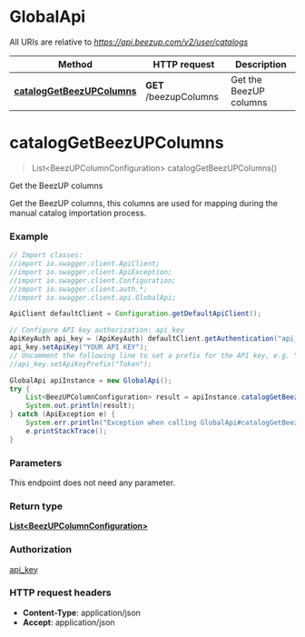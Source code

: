 # GlobalApi

All URIs are relative to *https://api.beezup.com/v2/user/catalogs*

Method | HTTP request | Description
------------- | ------------- | -------------
[**catalogGetBeezUPColumns**](GlobalApi.md#catalogGetBeezUPColumns) | **GET** /beezupColumns | Get the BeezUP columns


<a name="catalogGetBeezUPColumns"></a>
# **catalogGetBeezUPColumns**
> List&lt;BeezUPColumnConfiguration&gt; catalogGetBeezUPColumns()

Get the BeezUP columns

Get the BeezUP columns, this columns are used for mapping during the manual catalog importation process.

### Example
```java
// Import classes:
//import io.swagger.client.ApiClient;
//import io.swagger.client.ApiException;
//import io.swagger.client.Configuration;
//import io.swagger.client.auth.*;
//import io.swagger.client.api.GlobalApi;

ApiClient defaultClient = Configuration.getDefaultApiClient();

// Configure API key authorization: api_key
ApiKeyAuth api_key = (ApiKeyAuth) defaultClient.getAuthentication("api_key");
api_key.setApiKey("YOUR API KEY");
// Uncomment the following line to set a prefix for the API key, e.g. "Token" (defaults to null)
//api_key.setApiKeyPrefix("Token");

GlobalApi apiInstance = new GlobalApi();
try {
    List<BeezUPColumnConfiguration> result = apiInstance.catalogGetBeezUPColumns();
    System.out.println(result);
} catch (ApiException e) {
    System.err.println("Exception when calling GlobalApi#catalogGetBeezUPColumns");
    e.printStackTrace();
}
```

### Parameters
This endpoint does not need any parameter.

### Return type

[**List&lt;BeezUPColumnConfiguration&gt;**](BeezUPColumnConfiguration.md)

### Authorization

[api_key](../README.md#api_key)

### HTTP request headers

 - **Content-Type**: application/json
 - **Accept**: application/json

